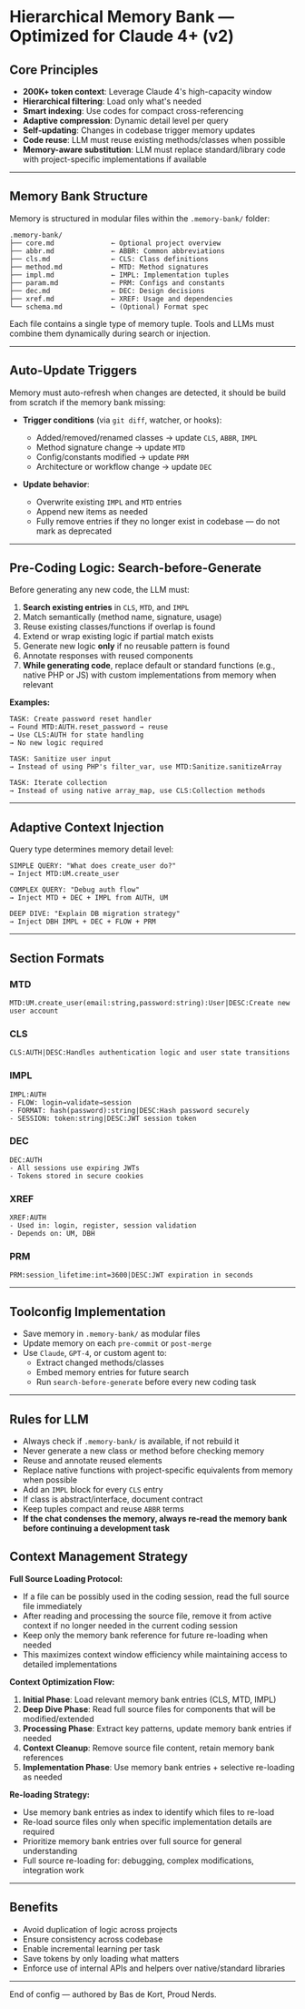 # Hierarchical Memory Bank — Optimized for Claude 4+ (v2)

## Core Principles

- **200K+ token context**: Leverage Claude 4's high-capacity window
- **Hierarchical filtering**: Load only what's needed
- **Smart indexing**: Use codes for compact cross-referencing
- **Adaptive compression**: Dynamic detail level per query
- **Self-updating**: Changes in codebase trigger memory updates
- **Code reuse**: LLM must reuse existing methods/classes when possible
- **Memory-aware substitution**: LLM must replace standard/library code with project-specific implementations if available

---

## Memory Bank Structure

Memory is structured in modular files within the `.memory-bank/` folder:

```
.memory-bank/
├── core.md              ← Optional project overview
├── abbr.md              ← ABBR: Common abbreviations
├── cls.md               ← CLS: Class definitions
├── method.md            ← MTD: Method signatures
├── impl.md              ← IMPL: Implementation tuples
├── param.md             ← PRM: Configs and constants
├── dec.md               ← DEC: Design decisions
├── xref.md              ← XREF: Usage and dependencies
└── schema.md            ← (Optional) Format spec
```

Each file contains a single type of memory tuple. Tools and LLMs must combine them dynamically during search or injection.

---

## Auto-Update Triggers

Memory must auto-refresh when changes are detected, it should be build from scratch if the memory bank missing:

- **Trigger conditions** (via `git diff`, watcher, or hooks):

  - Added/removed/renamed classes → update `CLS`, `ABBR`, `IMPL`
  - Method signature change → update `MTD`
  - Config/constants modified → update `PRM`
  - Architecture or workflow change → update `DEC`

- **Update behavior**:

  - Overwrite existing `IMPL` and `MTD` entries
  - Append new items as needed
  - Fully remove entries if they no longer exist in codebase — do not mark as deprecated

---

## Pre-Coding Logic: Search-before-Generate

Before generating any new code, the LLM must:

1. **Search existing entries** in `CLS`, `MTD`, and `IMPL`
2. Match semantically (method name, signature, usage)
3. Reuse existing classes/functions if overlap is found
4. Extend or wrap existing logic if partial match exists
5. Generate new logic **only** if no reusable pattern is found
6. Annotate responses with reused components
7. **While generating code**, replace default or standard functions (e.g., native PHP or JS) with custom implementations from memory when relevant

**Examples:**

```
TASK: Create password reset handler
→ Found MTD:AUTH.reset_password → reuse
→ Use CLS:AUTH for state handling
→ No new logic required

TASK: Sanitize user input
→ Instead of using PHP's filter_var, use MTD:Sanitize.sanitizeArray

TASK: Iterate collection
→ Instead of using native array_map, use CLS:Collection methods
```

---

## Adaptive Context Injection

Query type determines memory detail level:

```
SIMPLE QUERY: "What does create_user do?"
→ Inject MTD:UM.create_user

COMPLEX QUERY: "Debug auth flow"
→ Inject MTD + DEC + IMPL from AUTH, UM

DEEP DIVE: "Explain DB migration strategy"
→ Inject DBH IMPL + DEC + FLOW + PRM
```

---

## Section Formats

### MTD

```
MTD:UM.create_user(email:string,password:string):User|DESC:Create new user account
```

### CLS

```
CLS:AUTH|DESC:Handles authentication logic and user state transitions
```

### IMPL

```
IMPL:AUTH
- FLOW: login→validate→session
- FORMAT: hash(password):string|DESC:Hash password securely
- SESSION: token:string|DESC:JWT session token
```

### DEC

```
DEC:AUTH
- All sessions use expiring JWTs
- Tokens stored in secure cookies
```

### XREF

```
XREF:AUTH
- Used in: login, register, session validation
- Depends on: UM, DBH
```

### PRM

```
PRM:session_lifetime:int=3600|DESC:JWT expiration in seconds
```


---

## Toolconfig Implementation

- Save memory in `.memory-bank/` as modular files
- Update memory on each `pre-commit` or `post-merge`
- Use `Claude`, `GPT-4`, or custom agent to:
  - Extract changed methods/classes
  - Embed memory entries for future search
  - Run `search-before-generate` before every new coding task

---

## Rules for LLM

- Always check if `.memory-bank/` is available, if not rebuild it
- Never generate a new class or method before checking memory
- Reuse and annotate reused elements
- Replace native functions with project-specific equivalents from memory when possible
- Add an `IMPL` block for every `CLS` entry
- If class is abstract/interface, document contract
- Keep tuples compact and reuse `ABBR` terms
- **If the chat condenses the memory, always re-read the memory bank before continuing a development task**

## Context Management Strategy

**Full Source Loading Protocol:**
- If a file can be possibly used in the coding session, read the full source file immediately
- After reading and processing the source file, remove it from active context if no longer needed in the current coding session
- Keep only the memory bank reference for future re-loading when needed
- This maximizes context window efficiency while maintaining access to detailed implementations

**Context Optimization Flow:**
1. **Initial Phase**: Load relevant memory bank entries (CLS, MTD, IMPL)
2. **Deep Dive Phase**: Read full source files for components that will be modified/extended
3. **Processing Phase**: Extract key patterns, update memory bank entries if needed
4. **Context Cleanup**: Remove source file content, retain memory bank references
5. **Implementation Phase**: Use memory bank entries + selective re-loading as needed

**Re-loading Strategy:**
- Use memory bank entries as index to identify which files to re-load
- Re-load source files only when specific implementation details are required
- Prioritize memory bank entries over full source for general understanding
- Full source re-loading for: debugging, complex modifications, integration work

---

## Benefits

- Avoid duplication of logic across projects
- Ensure consistency across codebase
- Enable incremental learning per task
- Save tokens by only loading what matters
- Enforce use of internal APIs and helpers over native/standard libraries

---

End of config — authored by Bas de Kort, Proud Nerds.
